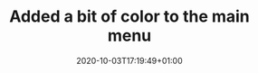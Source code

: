 ---
title: "Added a bit of color to the main menu"
date: 2020-10-03T17:19:49+01:00
published: true
---